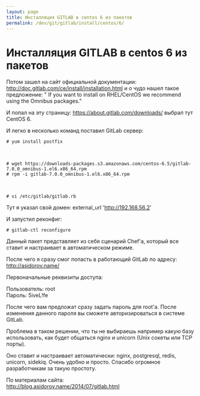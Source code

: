 ```yaml
---
layout: page
title: Инсталляция GITLAB в centos 6 из пакетов
permalink: /dev/git/gitlab/install/centos/6/
---
```


# Инсталляция GITLAB в centos 6 из пакетов

Потом зашел на сайт официальной документации: http://doc.gitlab.com/ce/install/installation.html и о чудо нашел такое предложение: " If you want to install on RHEL/CentOS we recommend using the Omnibus packages."

И попал на эту страницу: https://about.gitlab.com/downloads/ выбрал тут CentOS 6.

И легко в несколько команд поставил GitLab сервер:

    # yum install postfix

 <br/>

    # wget https://downloads-packages.s3.amazonaws.com/centos-6.5/gitlab-7.0.0_omnibus-1.el6.x86_64.rpm
    # rpm -i gitlab-7.0.0_omnibus-1.el6.x86_64.rpm

<br/>

    # vi /etc/gitlab/gitlab.rb

Тут я указал свой домен: external_url 'http://192.168.56.2'

И запустил реконфиг:

    # gitlab-ctl reconfigure

Данный пакет представляет из себя сценарий Chef'a, который все ставит и настраивает в автоматическом режиме.

После чего я сразу смог попасть в работающий GitLab по адресу: http://asidorov.name/

Первоначальные реквизиты доступа:

Пользователь: root  
Пароль: 5iveL!fe

После чего вам предложат сразу задать пароль для root'a. После изменения данного пароля вы сможете авторизироваться в системе GitLab.

Проблема в таком решении, что ты не выбираешь например какую базу использовать, как будет общаться nginx и unicorn (Unix сокеты или TCP порты).

Оно ставит и настраивает автоматически: nginx, postgresql, redis, unicorn, sidekiq.
Очень удобно и просто. Спасибо огромное разработчикам за такую простоту.

По материалам сайта:  
http://blog.asidorov.name/2014/07/gitlab.html


